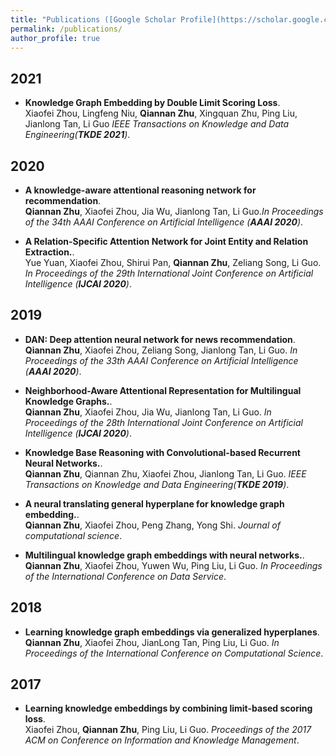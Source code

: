 ```yaml
---
title: "Publications ([Google Scholar Profile](https://scholar.google.com.tw/citations?hl=zh-CN&user=NosrkdgAAAAJ))"
permalink: /publications/
author_profile: true
---
```


## 2021
* <b>Knowledge Graph Embedding by Double Limit Scoring Loss</b>. <br>
Xiaofei Zhou, Lingfeng Niu, <b>Qiannan Zhu</b>, Xingquan Zhu, Ping Liu, Jianlong Tan, Li Guo  <i>IEEE Transactions on Knowledge and Data Engineering(**TKDE 2021**)</i>.  <br>
<!-- [[PDF]](https://superlj666.github.io/files/2019_MC_LRC_SSL.pdf)
[[Code]](https://github.com/superlj666/Multi-Class-Learning-using-Unlabeled-Samples-Theory-and-Algorithm) -->

## 2020
* <b>A knowledge-aware attentional reasoning network for recommendation</b>. <br>
<b>Qiannan Zhu</b>, Xiaofei Zhou, Jia Wu, Jianlong Tan, Li Guo.<i>In Proceedings of the 34th AAAI Conference on Artificial Intelligence (**AAAI 2020**)</i>. <br>
<!-- [[PDF]](https://superlj666.github.io/files/2019_dc_rf.pdf)
[[Code]](https://github.com/superlj666/Distributed-Learning-with-Random-Features)
[[PDF]](https://superlj666.github.io/files/2018_mc_lr.pdf)
[[Code]](https://github.com/superlj666/Multi-Class-Learning-From-Theory-to-Algorithm)
[[Poster]](https://superlj666.github.io/files/mc-lrc-nips-poster.pdf)
[[Sildes]](https://superlj666.github.io/files/mc-lrc-nips-Sildess.pdf)
[[3-minute video]](https://youtu.be/mE_RpgWuKK8) -->


* <b>A Relation-Specific Attention Network for Joint Entity and Relation Extraction.</b>. <br>
Yue Yuan, Xiaofei Zhou, Shirui Pan, <b>Qiannan Zhu</b>, Zeliang Song, Li Guo. <i>In Proceedings of the 29th International Joint Conference on Artificial Intelligence (**IJCAI 2020**)</i>. <br>



## 2019
* <b>DAN: Deep attention neural network for news recommendation</b>. <br>
<b>Qiannan Zhu</b>, Xiaofei Zhou, Zeliang Song, Jianlong Tan, Li Guo. <i>In Proceedings of the 33th AAAI Conference on Artificial Intelligence (**AAAI 2020**)</i>. <br>

* <b>Neighborhood-Aware Attentional Representation for Multilingual Knowledge Graphs.</b>. <br>
<b>Qiannan Zhu</b>, Xiaofei Zhou, Jia Wu, Jianlong Tan, Li Guo. <i>In Proceedings of the 28th International Joint Conference on Artificial Intelligence (**IJCAI 2020**)</i>. <br>

* <b>Knowledge Base Reasoning with Convolutional-based Recurrent Neural Networks.</b>. <br>
<b>Qiannan Zhu</b>, Qiannan Zhu, Xiaofei Zhou, Jianlong Tan, Li Guo. <i>IEEE Transactions on Knowledge and Data Engineering(**TKDE 2019**)</i>. <br>

* <b>A neural translating general hyperplane for knowledge graph embedding.</b>. <br>
<b>Qiannan Zhu</b>, Xiaofei Zhou, Peng Zhang, Yong Shi. <i>Journal of computational science</i>. <br>

* <b>Multilingual knowledge graph embeddings with neural networks.</b>. <br>
<b>Qiannan Zhu</b>, Xiaofei Zhou, Yuwen Wu, Ping Liu, Li Guo. <i>In Proceedings of the International Conference on Data Service</i>. <br>

## 2018
* <b>Learning knowledge graph embeddings via generalized hyperplanes</b>. <br>
<b>Qiannan Zhu</b>, Xiaofei Zhou, JianLong Tan, Ping Liu, Li Guo. <i>In Proceedings of the International Conference on Computational Science</i>. <br>


## 2017
* <b>Learning knowledge embeddings by combining limit-based scoring loss</b>. <br>
Xiaofei Zhou, <b>Qiannan Zhu</b>, Ping Liu, Li Guo. <i>Proceedings of the 2017 ACM on Conference on Information and Knowledge Management</i>. <br>


